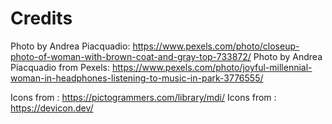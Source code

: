 # Credits
Photo by Andrea Piacquadio: https://www.pexels.com/photo/closeup-photo-of-woman-with-brown-coat-and-gray-top-733872/
Photo by Andrea Piacquadio from Pexels: https://www.pexels.com/photo/joyful-millennial-woman-in-headphones-listening-to-music-in-park-3776555/

Icons from : https://pictogrammers.com/library/mdi/
Icons from : https://devicon.dev/
